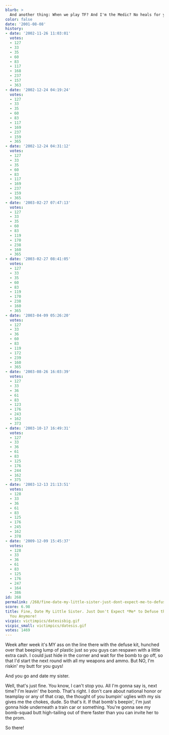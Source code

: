 ```yaml
---
blurb: >
  And another thing: When we play TF? And I'm the Medic? No heals for you! NONE!
color: false
date: '2001-08-08'
history:
- date: '2002-11-26 11:03:01'
  votes:
  - 127
  - 33
  - 35
  - 60
  - 83
  - 117
  - 168
  - 237
  - 157
  - 363
- date: '2002-12-24 04:19:24'
  votes:
  - 127
  - 33
  - 35
  - 60
  - 83
  - 117
  - 169
  - 237
  - 159
  - 365
- date: '2002-12-24 04:31:12'
  votes:
  - 127
  - 33
  - 35
  - 60
  - 83
  - 117
  - 169
  - 237
  - 159
  - 365
- date: '2003-02-27 07:47:13'
  votes:
  - 127
  - 33
  - 35
  - 60
  - 83
  - 119
  - 170
  - 238
  - 160
  - 365
- date: '2003-02-27 08:41:05'
  votes:
  - 127
  - 33
  - 35
  - 60
  - 83
  - 119
  - 170
  - 238
  - 160
  - 365
- date: '2003-04-09 05:26:20'
  votes:
  - 127
  - 33
  - 36
  - 60
  - 83
  - 119
  - 172
  - 239
  - 160
  - 365
- date: '2003-08-26 16:03:39'
  votes:
  - 127
  - 33
  - 36
  - 61
  - 83
  - 123
  - 176
  - 243
  - 162
  - 373
- date: '2003-10-17 16:49:31'
  votes:
  - 127
  - 33
  - 36
  - 61
  - 83
  - 125
  - 176
  - 244
  - 162
  - 375
- date: '2003-12-13 21:13:51'
  votes:
  - 128
  - 33
  - 36
  - 61
  - 83
  - 125
  - 176
  - 245
  - 162
  - 378
- date: '2009-12-09 15:45:37'
  votes:
  - 128
  - 33
  - 36
  - 61
  - 83
  - 125
  - 176
  - 247
  - 164
  - 386
id: 268
permalink: /268/fine-date-my-little-sister-just-dont-expect-me-to-defuse-the-bomb-for-you-anymore/
score: 6.98
title: Fine, Date My Little Sister. Just Don't Expect *Me* to Defuse the Bomb for
  You Anymore!
vicpic: victimpics/datesisbig.gif
vicpic_small: victimpics/datesis.gif
votes: 1469
---
```


Week after week it's MY ass on the line there with the defuse kit,
hunched over that beeping lump of plastic just so you guys can respawn
with a little extra cash. I could just hide in the corner and wait for
the bomb to go off, so that I'd start the next round with all my weapons
and ammo. But NO, I'm riskin' my butt for you guys!

And you go and date my sister.

Well, that's just fine. You know, I can't stop you. All I'm gonna say
is, next time? I'm leavin' the bomb. That's right. I don't care about
national honor or teamplay or any of that crap, the thought of you
bumpin' uglies with my sis gives me the chokes, dude. So that's it. If
that bomb's beepin', I'm just gonna hide underneath a train car or
something. You're gonna see my bomb-squad butt high-tailing out of there
faster than you can invite her to the prom.

So there!